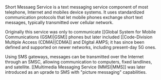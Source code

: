
Short Messaeg Service is a text messaging service component of most telephone, Internet and mobiles device systems. It uses standardized communication protocols that let mobile phones exchange short text messages, typically transmitted over cellular network. 

Originally this service was only to communicate [[Global System for Mobile Communications (GSM)|GSM]] phones but later included [[Code-Division Multiple Access (CDMA)|CDMA]] and DIgital AMPS; it has since been defined and supported on newer networks, including present-day 5G ones. 

Using SMS gateways, messages can be transmitted over the Internet through an SMSC, allowing communication to computers, fixed landlines, and satellite. [[Multimedia Messaging Service (MMS)|MMS]] was later introduced as an uprade to SMS with "picture messaging" capabilities. 